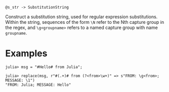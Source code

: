 ```
@s_str -> SubstitutionString
```

Construct a substitution string, used for regular expression substitutions.  Within the string, sequences of the form `\N` refer to the Nth capture group in the regex, and `\g<groupname>` refers to a named capture group with name `groupname`.

# Examples

```jldoctest
julia> msg = "#Hello# from Julia";

julia> replace(msg, r"#(.+)# from (?<from>\w+)" => s"FROM: \g<from>; MESSAGE: \1")
"FROM: Julia; MESSAGE: Hello"
```
